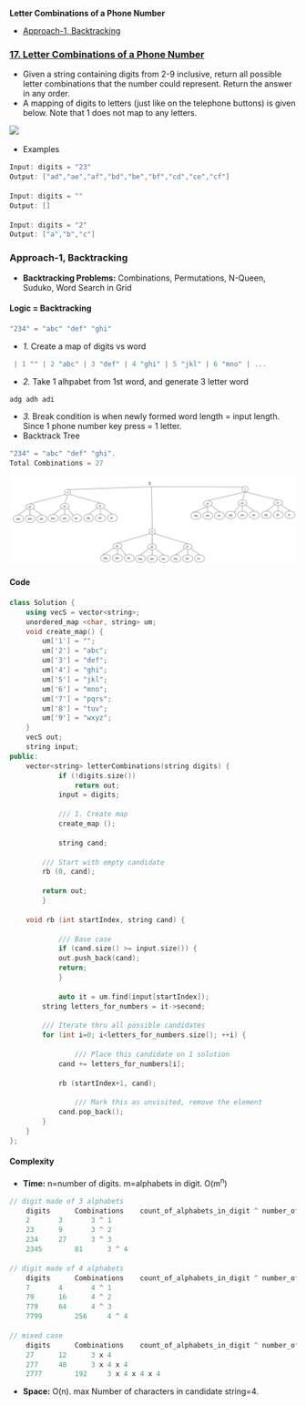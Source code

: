 **Letter Combinations of a Phone Number**
- [Approach-1, Backtracking](#bt)

### [17. Letter Combinations of a Phone Number](https://leetcode.com/problems/letter-combinations-of-a-phone-number/description/)
- Given a string containing digits from 2-9 inclusive, return all possible letter combinations that the number could represent. Return the answer in any order.
- A mapping of digits to letters (just like on the telephone buttons) is given below. Note that 1 does not map to any letters.

<img src=https://assets.leetcode.com/uploads/2022/03/15/1200px-telephone-keypad2svg.png width=100/>

- Examples
```c
Input: digits = "23"
Output: ["ad","ae","af","bd","be","bf","cd","ce","cf"]

Input: digits = ""
Output: []

Input: digits = "2"
Output: ["a","b","c"]
```

<a name=a1></a>
### Approach-1, Backtracking
- **Backtracking Problems:** Combinations, Permutations, N-Queen, Suduko, Word Search in Grid
#### Logic = Backtracking
```c
"234" = "abc" "def" "ghi"
```
- _1._ Create a map of digits vs word
```c
 | 1 "" | 2 "abc" | 3 "def" | 4 "ghi" | 5 "jkl" | 6 "mno" | ...
```
- _2._ Take 1 alhpabet from 1st word, and generate 3 letter word
```c
adg	adh	adi
```
- _3._ Break condition is when newly formed word length = input length. Since 1 phone number key press = 1 letter.
- Backtrack Tree
```c
"234" = "abc" "def" "ghi".
Total Combinations = 27
```

<img src=images\Letter_combination_of_a_phone_number.jpg width=900 />

#### Code
```cpp
class Solution {
    using vecS = vector<string>;
	unordered_map <char, string> um;
	void create_map() {
        um['1'] = "";
        um['2'] = "abc";
        um['3'] = "def";
        um['4'] = "ghi";
        um['5'] = "jkl";
        um['6'] = "mno";
        um['7'] = "pqrs";
        um['8'] = "tuv";
        um['9'] = "wxyz";
    }
    vecS out;
    string input;
public:
	vector<string> letterCombinations(string digits) {
      		if (!digits.size())
          		return out;
	    	input = digits;
      
      		/// 1. Create map
	    	create_map ();

	    	string cand;
      
		/// Start with empty candidate
		rb (0, cand);
      
		return out;
    	}
	
	void rb (int startIndex, string cand) {
    
      		/// Base case
	    	if (cand.size() >= input.size()) {
		    out.push_back(cand);
		    return;
	    	}

	    	auto it = um.find(input[startIndex]);
		string letters_for_numbers = it->second;
      
		/// Iterate thru all possible candidates
		for (int i=0; i<letters_for_numbers.size(); ++i) {
      
        		/// Place this candidate on 1 solution
			cand += letters_for_numbers[i];
        
			rb (startIndex+1, cand);
        	
        		/// Mark this as unvisited, remove the element
			cand.pop_back();
		}
	}
};
```
#### Complexity
- **Time:** n=number of digits. m=alphabets in digit. O(m<sup>n</sup>)
```c
// digit made of 3 alphabets
	digits		Combinations	count_of_alphabets_in_digit ^ number_of_digits
	2		3		3 ^ 1
	23		9		3 ^ 2
	234		27		3 ^ 3
	2345		81		3 ^ 4

// digit made of 4 alphabets
	digits		Combinations	count_of_alphabets_in_digit ^ number_of_digits
	7		4		4 ^ 1
	79		16		4 ^ 2
	779		64		4 ^ 3
	7799		256		4 ^ 4

// mixed case
	digits		Combinations	count_of_alphabets_in_digit ^ number_of_digits
	27		12		3 x 4
	277		48		3 x 4 x 4
	2777		192		3 x 4 x 4 x 4
```
- **Space:** O(n). max Number of characters in candidate string=4.
